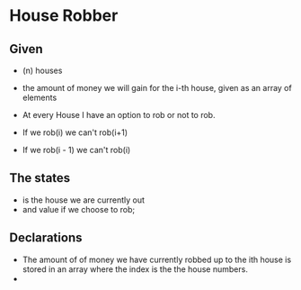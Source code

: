# House Robber

## Given

- (n) houses
- the amount of money we will gain for the i-th house, given as an array of elements 

- At every House I have an option to rob or not to rob.
- If we rob(i) we can't rob(i+1)
- If we rob(i - 1) we can't rob(i)

## The states
- is the house we are currently out
- and value if we choose to rob;

## Declarations
- The amount of of money we have currently robbed up to the ith house is stored in an array where the index is the the house numbers.
- 

